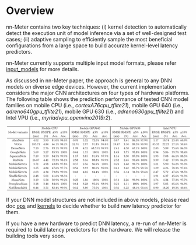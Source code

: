 # Overview

nn-Meter contains two key techniques: (i) kernel detection to automatically detect the execution unit of model inference via a set of well-designed test cases; (ii) adaptive sampling to efficiently sample the most beneficial configurations from a large space to build accurate kernel-level latency predictors.

nn-Meter currently supports multiple input model formats, please refer [input_models](input_models.md) for more details.

As discussed in nn-Meter paper, the approach is general to any DNN models on diverse edge devices. However, the current implementation considers the major CNN architectures on four types of hardware platforms. The following table shows the prediction performance of tested CNN model families on mobile CPU (i.e., *cortexA76cpu_tflite21*), mobile GPU 640 (i.e., *adreno640gpu_tflite21*), mobile GPU 630 (i.e., *adreno630gpu_tflite21*) and Intel VPU (i.e., *myriadvpu_openvino2019r2*).

<img src="imgs/predict_performance.png" alt="drawing" width="800"/>

If your DNN model structures are not included in above models, please read doc [ops](ops.md) and [kernels](kernels.md) to decide whether to build new latency predictor for them.

If you have a new hardware to predict DNN latency,  a re-run of nn-Meter is required to build latency predictors for the hardware. We will release the building tools very soon.
